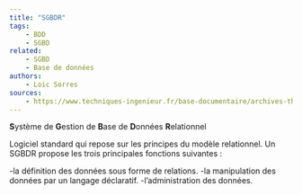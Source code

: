 ```yaml
---
title: "SGBDR"
tags:
    - BDD
    - SGBD
related:
    - SGBD
    - Base de données
authors:
    - Loic Sorres
sources:
    - https://www.techniques-ingenieur.fr/base-documentaire/archives-th12/archives-technologies-logicielles-et-architecture-des-systemes-tiahb/archive-1/bases-de-donnees-relationnelles-h2038/qu-appelle-t-on-sgbdr-h2038niv10007.html
---
```


**S**ystème de **G**estion de **B**ase de **D**onnées **R**elationnel

Logiciel standard qui repose sur les principes du modèle relationnel. 
Un SGBDR propose les trois principales fonctions suivantes :

-la définition des données sous forme de relations.
-la manipulation des données par un langage déclaratif.
-l’administration des données.